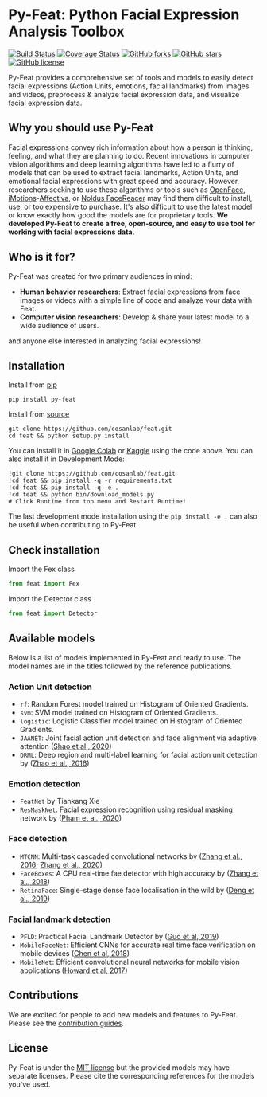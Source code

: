 Py-Feat: Python Facial Expression Analysis Toolbox
============================

[![Build Status](https://api.travis-ci.org/cosanlab/feat.svg?branch=master)](https://travis-ci.org/cosanlab/feat/)
[![Coverage Status](https://coveralls.io/repos/github/cosanlab/feat/badge.svg?branch=master)](https://coveralls.io/github/cosanlab/feat?branch=master)
[![GitHub forks](https://img.shields.io/github/forks/cosanlab/feat)](https://github.com/cosanlab/feat/network)
[![GitHub stars](https://img.shields.io/github/stars/cosanlab/feat)](https://github.com/cosanlab/feat/stargazers)
[![GitHub license](https://img.shields.io/github/license/cosanlab/feat)](https://github.com/cosanlab/feat/blob/master/LICENSE)

Py-Feat provides a comprehensive set of tools and models to easily detect facial expressions (Action Units, emotions, facial landmarks) from images and videos, preprocess & analyze facial expression data, and visualize facial expression data. 

## Why you should use Py-Feat
Facial expressions convey rich information about how a person is thinking, feeling, and what they are planning to do. Recent innovations in computer vision algorithms and deep learning algorithms have led to a flurry of models that can be used to extract facial landmarks, Action Units, and emotional facial expressions with great speed and accuracy. However, researchers seeking to use these algorithms or tools such as [OpenFace](https://github.com/TadasBaltrusaitis/OpenFace), [iMotions](https://imotions.com/)-[Affectiva](https://www.affectiva.com/science-resource/affdex-sdk-a-cross-platform-realtime-multi-face-expression-recognition-toolkit/), or [Noldus FaceReacer](https://www.noldus.com/facereader/) may find them difficult to install, use, or too expensive to purchase. It's also difficult to use the latest model or know exactly how good the models are for proprietary tools. **We developed Py-Feat to create a free, open-source, and easy to use tool for working with facial expressions data.**

## Who is it for? 
Py-Feat was created for two primary audiences in mind: 
- **Human behavior researchers**: Extract facial expressions from face images or videos with a simple line of code and analyze your data with Feat. 
- **Computer vision researchers**: Develop & share your latest model to a wide audience of users. 

and anyone else interested in analyzing facial expressions!

## Installation
Install from [pip](https://pypi.org/project/py-feat/)
```
pip install py-feat
```

Install from [source](https://github.com/cosanlab/feat)
```
git clone https://github.com/cosanlab/feat.git
cd feat && python setup.py install
```

You can install it in [Google Colab](http://colab.research.google.com/) or [Kaggle](http://kaggle.com/) using the code above. You can also install it in Development Mode:  
```
!git clone https://github.com/cosanlab/feat.git  
!cd feat && pip install -q -r requirements.txt
!cd feat && pip install -q -e . 
!cd feat && python bin/download_models.py
# Click Runtime from top menu and Restart Runtime! 
```

The last development mode installation using the `pip install -e .` can also be useful when contributing to Py-Feat.

## Check installation

Import the Fex class
```python
from feat import Fex
```

Import the Detector class
```python
from feat import Detector
```

## Available models
Below is a list of models implemented in Py-Feat and ready to use. The model names are in the titles followed by the reference publications.
### Action Unit detection
- `rf`: Random Forest model trained on Histogram of Oriented Gradients. 
- `svm`: SVM model trained on Histogram of Oriented Gradients. 
- `logistic`: Logistic Classifier model trained on Histogram of Oriented Gradients. 
- `JAANET`: Joint facial action unit detection and face alignment via adaptive attention ([Shao et al., 2020](https://arxiv.org/pdf/2003.08834v1.pdf))
- `DRML`: Deep region and multi-label learning for facial action unit detection by ([Zhao et al., 2016](https://www.cv-foundation.org/openaccess/content_cvpr_2016/papers/Zhao_Deep_Region_and_CVPR_2016_paper.pdf))
###  Emotion detection
- `FeatNet` by Tiankang Xie 
- `ResMaskNet`: Facial expression recognition using residual masking network by ([Pham et al., 2020](https://ailb-web.ing.unimore.it/icpr/author/3818))
###  Face detection
- `MTCNN`: Multi-task cascaded convolutional networks by ([Zhang et al., 2016](https://arxiv.org/pdf/1604.02878.pdf); [Zhang et al., 2020](https://ieeexplore.ieee.org/document/9239720))
- `FaceBoxes`: A CPU real-time fae detector with high accuracy by ([Zhang et al., 2018](https://arxiv.org/pdf/1708.05234v4.pdf))
- `RetinaFace`: Single-stage dense face localisation in the wild by ([Deng et al., 2019](https://arxiv.org/pdf/1905.00641v2.pdf))
###  Facial landmark detection
- `PFLD`: Practical Facial Landmark Detector by ([Guo et al, 2019](https://arxiv.org/pdf/1902.10859.pdf))
- `MobileFaceNet`: Efficient CNNs for accurate real time face verification on mobile devices ([Chen et al, 2018](https://arxiv.org/ftp/arxiv/papers/1804/1804.07573.pdf))
- `MobileNet`: Efficient convolutional neural networks for mobile vision applications ([Howard et al, 2017](https://arxiv.org/pdf/1704.04861v1.pdf))

## Contributions 
We are excited for people to add new models and features to Py-Feat. Please see the [contribution guides](https://cosanlab.github.io/feat/content/contribute.html). 

## License 
Py-Feat is under the [MIT license](https://github.com/cosanlab/feat/blob/master/LICENSE) but the provided models may have separate licenses. Please cite the corresponding references for the models you've used.